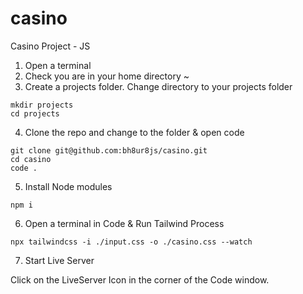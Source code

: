 # casino
Casino Project - JS

1. Open a terminal
2. Check you are in your home directory ~
3. Create a projects folder. Change directory to your projects folder

```
mkdir projects
cd projects
```

4. Clone the repo and change to the folder & open code

```
git clone git@github.com:bh8ur8js/casino.git
cd casino
code .
```

5. Install Node modules

```
npm i
```

6. Open a terminal in Code & Run Tailwind Process

```
npx tailwindcss -i ./input.css -o ./casino.css --watch
```

7. Start Live Server

Click on the LiveServer Icon in the corner of the Code window.